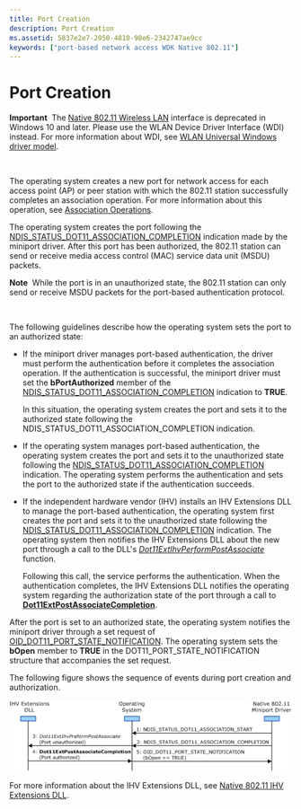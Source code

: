 ```yaml
---
title: Port Creation
description: Port Creation
ms.assetid: 5837e2e7-2950-4810-98e6-2342747ae9cc
keywords: ["port-based network access WDK Native 802.11"]
---
```


# Port Creation


**Important**  The [Native 802.11 Wireless LAN](native-802-11-wireless-lan4.md) interface is deprecated in Windows 10 and later. Please use the WLAN Device Driver Interface (WDI) instead. For more information about WDI, see [WLAN Universal Windows driver model](wifi-universal-driver-model.md).

 

The operating system creates a new port for network access for each access point (AP) or peer station with which the 802.11 station successfully completes an association operation. For more information about this operation, see [Association Operations](association-operations.md).

The operating system creates the port following the [NDIS\_STATUS\_DOT11\_ASSOCIATION\_COMPLETION](https://msdn.microsoft.com/library/windows/hardware/ff567319) indication made by the miniport driver. After this port has been authorized, the 802.11 station can send or receive media access control (MAC) service data unit (MSDU) packets.

**Note**  While the port is in an unauthorized state, the 802.11 station can only send or receive MSDU packets for the port-based authentication protocol.

 

The following guidelines describe how the operating system sets the port to an authorized state:

-   If the miniport driver manages port-based authentication, the driver must perform the authentication before it completes the association operation. If the authentication is successful, the miniport driver must set the **bPortAuthorized** member of the [NDIS\_STATUS\_DOT11\_ASSOCIATION\_COMPLETION](https://msdn.microsoft.com/library/windows/hardware/ff567319) indication to **TRUE**.

    In this situation, the operating system creates the port and sets it to the authorized state following the NDIS\_STATUS\_DOT11\_ASSOCIATION\_COMPLETION indication.

-   If the operating system manages port-based authentication, the operating system creates the port and sets it to the unauthorized state following the [NDIS\_STATUS\_DOT11\_ASSOCIATION\_COMPLETION](https://msdn.microsoft.com/library/windows/hardware/ff567319) indication. The operating system performs the authentication and sets the port to the authorized state if the authentication succeeds.

-   If the independent hardware vendor (IHV) installs an IHV Extensions DLL to manage the port-based authentication, the operating system first creates the port and sets it to the unauthorized state following the [NDIS\_STATUS\_DOT11\_ASSOCIATION\_COMPLETION](https://msdn.microsoft.com/library/windows/hardware/ff567319) indication. The operating system then notifies the IHV Extensions DLL about the new port through a call to the DLL's [*Dot11ExtIhvPerformPostAssociate*](https://msdn.microsoft.com/library/windows/hardware/ff547492) function.

    Following this call, the service performs the authentication. When the authentication completes, the IHV Extensions DLL notifies the operating system regarding the authorization state of the port through a call to [**Dot11ExtPostAssociateCompletion**](https://msdn.microsoft.com/library/windows/hardware/ff547530).

After the port is set to an authorized state, the operating system notifies the miniport driver through a set request of [OID\_DOT11\_PORT\_STATE\_NOTIFICATION](https://msdn.microsoft.com/library/windows/hardware/ff569401). The operating system sets the **bOpen** member to **TRUE** in the DOT11\_PORT\_STATE\_NOTIFICATION structure that accompanies the set request.

The following figure shows the sequence of events during port creation and authorization.

![diagram illustrating the sequence of events during port creation and authorization](images/native-802-11-port-create.png)

For more information about the IHV Extensions DLL, see [Native 802.11 IHV Extensions DLL](https://msdn.microsoft.com/library/windows/hardware/ff560614).

 

 





